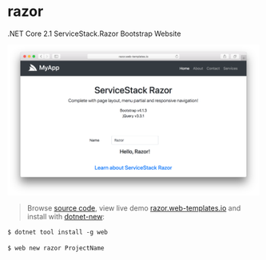 # razor

.NET Core 2.1 ServiceStack.Razor Bootstrap Website

[![](https://raw.githubusercontent.com/ServiceStack/Assets/master/csharp-templates/razor.png)](http://razor.web-templates.io/)

> Browse [source code](https://github.com/NetCoreTemplates/razor), view live demo [razor.web-templates.io](http://razor.web-templates.io) and install with [dotnet-new](http://docs.servicestack.net/dotnet-new):

    $ dotnet tool install -g web

    $ web new razor ProjectName

